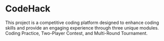 # CodeHack
This project is a competitive coding platform designed to enhance coding skills and provide an engaging experience through three unique modules. Coding Practice, Two-Player Contest,  and Multi-Round Tournament.
